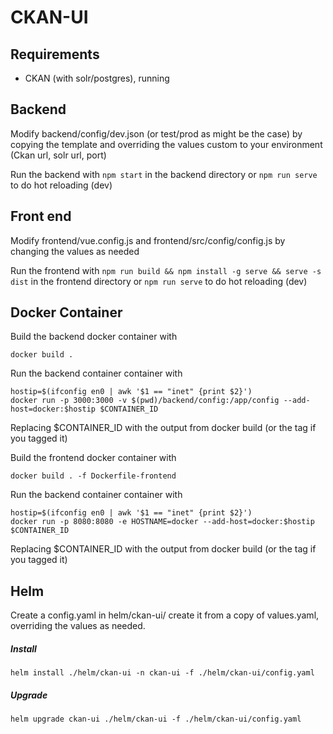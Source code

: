 # CKAN-UI

## Requirements
- CKAN (with solr/postgres), running

## Backend
Modify backend/config/dev.json (or test/prod as might be the case) by copying the template and overriding the values 
custom to your environment (Ckan url, solr url, port)

Run the backend with `npm start` in the backend directory or `npm run serve` to do hot reloading (dev)

## Front end 
Modify frontend/vue.config.js and frontend/src/config/config.js by changing the values as needed

Run the frontend with `npm run build && npm install -g serve && serve -s dist` in the frontend directory or `npm run serve` to do hot reloading (dev) 


## Docker Container
Build the backend docker container with 
```
docker build .
```

Run the backend container container with
```
hostip=$(ifconfig en0 | awk '$1 == "inet" {print $2}')
docker run -p 3000:3000 -v $(pwd)/backend/config:/app/config --add-host=docker:$hostip $CONTAINER_ID
```
Replacing $CONTAINER_ID with the output from docker build (or the tag if you tagged it)


Build the frontend docker container with 
```
docker build . -f Dockerfile-frontend
```

Run the backend container container with
```
hostip=$(ifconfig en0 | awk '$1 == "inet" {print $2}')
docker run -p 8080:8080 -e HOSTNAME=docker --add-host=docker:$hostip $CONTAINER_ID
```
Replacing $CONTAINER_ID with the output from docker build (or the tag if you tagged it)

## Helm
Create a config.yaml in helm/ckan-ui/ create it from a copy of values.yaml, overriding the values as needed.

##### Install
`helm install ./helm/ckan-ui -n ckan-ui -f ./helm/ckan-ui/config.yaml`

##### Upgrade
`helm upgrade ckan-ui ./helm/ckan-ui -f ./helm/ckan-ui/config.yaml`
